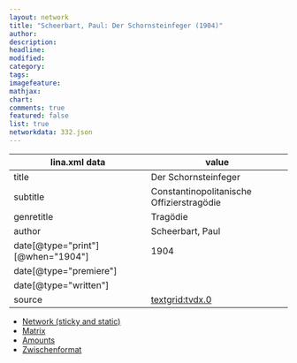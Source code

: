 ```yaml
---
layout: network
title: "Scheerbart, Paul: Der Schornsteinfeger (1904)"
author:
description:
headline:
modified:
category:
tags:
imagefeature: 
mathjax: 
chart: 
comments: true
featured: false
list: true
networkdata: 332.json
---
```

lina.xml data  | value
------------- | -------------
title|Der Schornsteinfeger
subtitle|Constantinopolitanische Offizierstragödie
genretitle|Tragödie
author|Scheerbart, Paul
date[@type="print"][@when="1904"]|1904
date[@type="premiere"]|
date[@type="written"]|
source|[textgrid:tvdx.0](https://textgridlab.org/1.0/tgcrud-public/rest/textgrid:tvdx.0/data)



* [Network (sticky and static)](/network332)
* [Matrix](/matrix332)
* [Amounts](/amounts332)
* [Zwischenformat](/lina332 )
